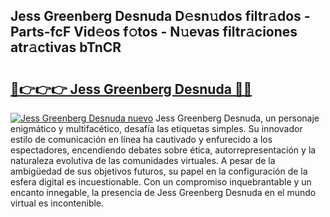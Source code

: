 ## Jess Greenberg Desnuda D𝚎sn𝚞dos filtr𝚊dos - Parts-fcF Vid𝚎os f𝚘tos - N𝚞evas filtr𝚊ciones atr𝚊ctivas bTnCR

# <h2><a href="http://mb14z4.tromn.icu/?c=Jess+Greenberg+Desnuda">🔗👉👉👉 Jess Greenberg Desnuda 🔗🔗</a></h2>

[![Jess Greenberg Desnuda nuevo](https://i.imgur.com/pEAQMta.gif)](http://mb14z4.tromn.icu/?c=Jess+Greenberg+Desnuda)
Jess Greenberg Desnuda, un personaje enigmático y multifacético, desafía las etiquetas simples. Su innovador estilo de comunicación en línea ha cautivado y enfurecido a los espectadores, encendiendo debates sobre ética, autorrepresentación y la naturaleza evolutiva de las comunidades virtuales. A pesar de la ambigüedad de sus objetivos futuros, su papel en la configuración de la esfera digital es incuestionable. Con un compromiso inquebrantable y un encanto innegable, la presencia de Jess Greenberg Desnuda en el mundo virtual es incontenible.
